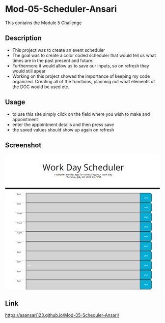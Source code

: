 # Mod-05-Scheduler-Ansari

This contains the Module 5 Challenge
## Description
- This project was to create an event scheduler
- The goal was to create a color coded scheduler that would tell us what times are in the past present and future.
- Furthermore it would allow us to save our inputs, so on refresh they would still apear
- Working on this project showed the importance of keeping my code organized. Creating all of the functions, planning out what elements of the DOC would be used etc.
## Usage

- to use this site simply click on the field where you wish to make and appointment
- enter the appointment details and then press save
- the saved values should show up again on refresh

## Screenshot
![screenshot of the page](./assets/screenshot.png)

## Link

https://aaansari123.github.io/Mod-05-Scheduler-Ansari/